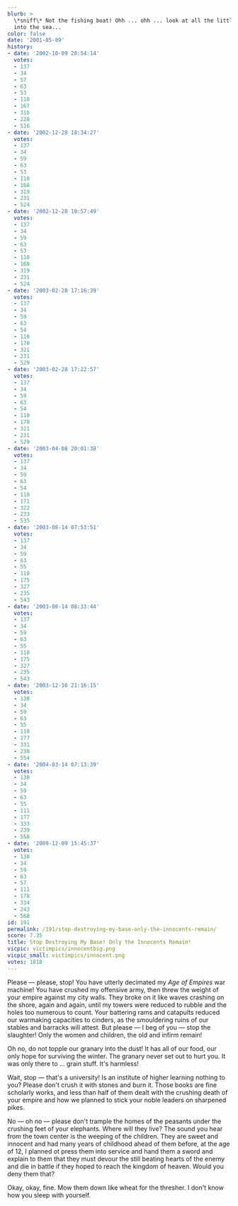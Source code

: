 ```yaml
---
blurb: >
  \*sniff\* Not the fishing boat! Ohh ... ohh ... look at all the little fishies sink
  into the sea...
color: false
date: '2001-05-09'
history:
- date: '2002-10-09 20:54:14'
  votes:
  - 137
  - 34
  - 57
  - 63
  - 53
  - 110
  - 167
  - 316
  - 228
  - 516
- date: '2002-12-28 18:34:27'
  votes:
  - 137
  - 34
  - 59
  - 63
  - 53
  - 110
  - 168
  - 319
  - 231
  - 524
- date: '2002-12-28 18:57:49'
  votes:
  - 137
  - 34
  - 59
  - 63
  - 53
  - 110
  - 168
  - 319
  - 231
  - 524
- date: '2003-02-28 17:16:39'
  votes:
  - 137
  - 34
  - 59
  - 63
  - 54
  - 110
  - 170
  - 321
  - 231
  - 529
- date: '2003-02-28 17:22:57'
  votes:
  - 137
  - 34
  - 59
  - 63
  - 54
  - 110
  - 170
  - 321
  - 231
  - 529
- date: '2003-04-08 20:01:38'
  votes:
  - 137
  - 34
  - 59
  - 63
  - 54
  - 110
  - 171
  - 322
  - 233
  - 535
- date: '2003-08-14 07:53:51'
  votes:
  - 137
  - 34
  - 59
  - 63
  - 55
  - 110
  - 175
  - 327
  - 235
  - 543
- date: '2003-08-14 08:33:44'
  votes:
  - 137
  - 34
  - 59
  - 63
  - 55
  - 110
  - 175
  - 327
  - 235
  - 543
- date: '2003-12-16 21:16:15'
  votes:
  - 138
  - 34
  - 59
  - 63
  - 55
  - 110
  - 177
  - 331
  - 238
  - 554
- date: '2004-03-14 07:13:39'
  votes:
  - 138
  - 34
  - 59
  - 63
  - 55
  - 111
  - 177
  - 333
  - 239
  - 558
- date: '2009-12-09 15:45:37'
  votes:
  - 138
  - 34
  - 59
  - 63
  - 57
  - 111
  - 178
  - 334
  - 243
  - 568
id: 191
permalink: /191/stop-destroying-my-base-only-the-innocents-remain/
score: 7.35
title: Stop Destroying My Base! Only the Innocents Remain!
vicpic: victimpics/innocentbig.png
vicpic_small: victimpics/innocent.png
votes: 1818
---
```


Please — please, stop! You have utterly decimated my *Age of Empires*
war machine! You have crushed my offensive army, then threw the weight
of your empire against my city walls. They broke on it like waves
crashing on the shore, again and again, until my towers were reduced to
rubble and the holes too numerous to count. Your battering rams and
catapults reduced our warmaking capacities to cinders, as the
smouldering ruins of our stables and barracks will attest. But please —
I beg of you — stop the slaughter! Only the women and children, the old
and infirm remain!

Oh no, do not topple our granary into the dust! It has all of our food,
our only hope for surviving the winter. The granary never set out to
hurt you. It was only there to ... grain stuff. It's harmless!

Wait, stop — that's a university! Is an institute of higher learning
nothing to you? Please don't crush it with stones and burn it. Those
books are fine scholarly works, and less than half of them dealt with
the crushing death of your empire and how we planned to stick your noble
leaders on sharpened pikes.

No — oh no — please don't trample the homes of the peasants under the
crushing feet of your elephants. Where will they live? The sound you
hear from the town center is the weeping of the children. They are sweet
and innocent and had many years of childhood ahead of them before, at
the age of 12, I planned ot press them into service and hand them a
sword and explain to them that they must devour the still beating hearts
of the enemy and die in battle if they hoped to reach the kingdom of
heaven. Would you deny them that?

Okay, okay, fine. Mow them down like wheat for the thresher. I don't
know how you sleep with yourself.